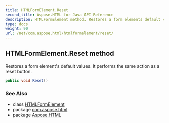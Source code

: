 ```yaml
---
title: HTMLFormElement.Reset
second_title: Aspose.HTML for Java API Reference
description: HTMLFormElement method. Restores a form elements default values. It performs the same action as a reset button
type: docs
weight: 90
url: /net/com.aspose.html/htmlformelement/reset/
---
```

## HTMLFormElement.Reset method

Restores a form element's default values. It performs the same action as a reset button.

```java
public void Reset()
```

### See Also

* class [HTMLFormElement](../)
* package [com.aspose.html](../../htmlformelement/)
* package [Aspose.HTML](../../../)
